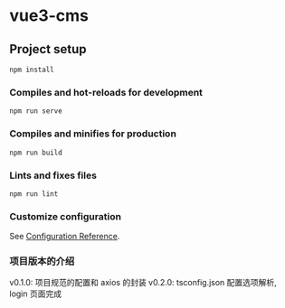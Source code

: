 # vue3-cms

## Project setup

```
npm install
```

### Compiles and hot-reloads for development

```
npm run serve
```

### Compiles and minifies for production

```
npm run build
```

### Lints and fixes files

```
npm run lint
```

### Customize configuration

See [Configuration Reference](https://cli.vuejs.org/config/).

### 项目版本的介绍

v0.1.0:
项目规范的配置和 axios 的封装
v0.2.0:
tsconfig.json 配置选项解析, login 页面完成
